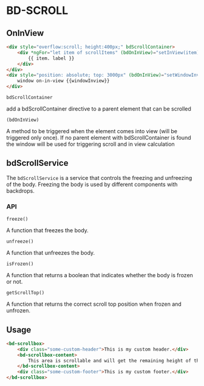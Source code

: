 # BD-SCROLL

## OnInView

```html
<div style="overflow:scroll; height:400px;" bdScrollContainer>
    <div *ngFor="let item of scrollItems" (bdOnInView)="setInView(item)" [ngStyle]="{'color': item.inView ? 'green' : 'red'}">
        {{ item. label }}
    </div>
</div>
<div style="position: absolute; top: 3000px" (bdOnInView)="setWindowInview()">
    window on-in-view {{windowInview}}
</div>
```
`bdScrollContainer` 

add a bdScrollContainer directive to a parent element that can be scrolled

`(bdOnInView)`

A method to be triggered when the element comes into view (will be triggered only once). If no parent element with bdScrollContainer is found the window will be used for triggering scroll and in view calculation  


## bdScrollService

The `bdScrollService` is a service that controls the freezing and unfreezing of the body. Freezing the body is used by different components with backdrops.

### API

`freeze()`

A function that freezes the body.

`unfreeze()`

A function that unfreezes the body.

`isFrozen()`

A function that returns a boolean that indicates whether the body is frozen or not.

`getScrollTop()`

A function that returns the correct scroll top position when frozen and unfrozen.

## Usage

```html
<bd-scrollbox>
    <div class="some-custom-header">This is my custom header.</div>
    <bd-scrollbox-content>
        This area is scrollable and will get the remaining height of the scrollbox.
    </bd-scrollbox-content>
    <div class="some-custom-footer">This is my custom footer.</div>
</bd-scrollbox>
```

